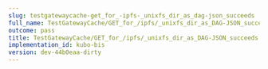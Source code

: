 ```yaml
---
slug: testgatewaycache-get_for_-ipfs-_unixfs_dir_as_dag-json_succeeds
full_name: TestGatewayCache/GET_for_/ipfs/_unixfs_dir_as_DAG-JSON_succeeds
outcome: pass
title: TestGatewayCache/GET_for_/ipfs/_unixfs_dir_as_DAG-JSON_succeeds
implementation_id: kubo-bis
version: dev-44b0eaa-dirty
---
```


